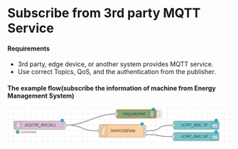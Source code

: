 # Subscribe from 3rd party MQTT Service

#### Requirements

* 3rd party, edge device, or another system provides MQTT service.
* Use correct Topics, QoS, and the authentication from the publisher.

#### The example flow(subscribe the information of machine from Energy Management System)

![Reading the steam flow rate and pressure from MQTT service of The EMS](<../.gitbook/assets/Reading data via MQTT.jpg>)

